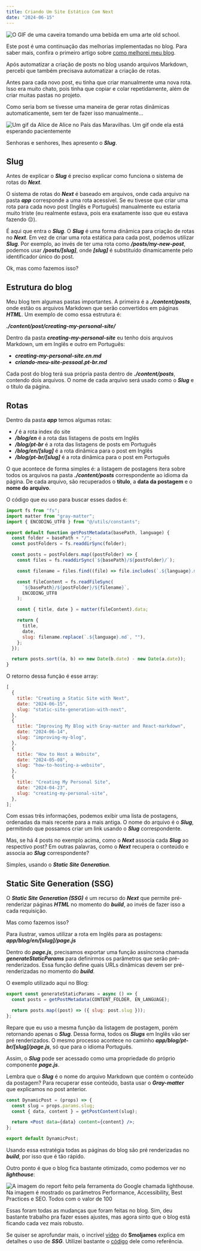 ```yaml
---
title: Criando Um Site Estático Com Next
date: "2024-06-15"
---
```


![O GIF de uma caveira tomando uma bebida em uma arte old school.](/skull.webp)

Este post é uma continuação das melhorias implementadas no blog. Para saber mais, confira o primeiro artigo sobre [como melhorei meu blog](/blog/pt-br/melhorando-meu-blog).

Após automatizar a criação de posts no blog usando arquivos Markdown, percebi que também precisava automatizar a criação de rotas.

Antes para cada novo post, eu tinha que criar manualmente uma nova rota. Isso era muito chato, pois tinha que copiar e colar repetidamente, além de criar muitas pastas no projeto.

Como seria bom se tivesse uma maneira de gerar rotas dinâmicas automaticamente, sem ter de fazer isso manualmente...

![Um gif da Alice de Alice no País das Maravilhas. Um gif onde ela está esperando pacientemente](/alice.gif)

Senhoras e senhores, lhes apresento o **_Slug_**.

## Slug

Antes de explicar o **_Slug_** é preciso explicar como funciona o sistema de rotas do **_Next_**.

O sistema de rotas do **_Next_** é baseado em arquivos, onde cada arquivo na pasta **_app_** corresponde a uma rota acessível. Se eu tivesse que criar uma rota para cada novo post (Inglês e Português) manualmente eu estaria muito triste (eu realmente estava, pois era exatamente isso que eu estava fazendo 😔).

É aqui que entra o **_Slug_**. O **_Slug_** é uma forma dinâmica para criação de rotas no **_Next_**. Em vez de criar uma rota estática para cada post, podemos utilizar **_Slug_**. Por exemplo, ao invés de ter uma rota como **_/posts/my-new-post_**, podemos usar **_/posts/[slug]_**, onde **_[slug]_** é substituído dinamicamente pelo identificador único do post.

Ok, mas como fazemos isso?

## Estrutura do blog

Meu blog tem algumas pastas importantes. A primeira é a **_./content/posts_**, onde estão os arquivos Markdown que serão convertidos em páginas **_HTML_**. Um exemplo de como essa estrutura é:

**_./content/post/creating-my-personal-site/_**

Dentro da pasta **_creating-my-personal-site_** eu tenho dois arquivos Markdown, um em Inglês e outro em Português:

- **_creating-my-personal-site.en.md_**
- **_criando-meu-site-pessoal.pt-br.md_**

Cada post do blog terá sua própria pasta dentro de **_./content/posts_**, contendo dois arquivos. O nome de cada arquivo será usado como o **_Slug_** e o título da página.

## Rotas

Dentro da pasta **_app_** temos algumas rotas:

- **_/_** é a rota index do site
- **_/blog/en_** é a rota das listagens de posts em Inglês
- **_/blog/pt-br_** é a rota das listagens de posts em Português
- **_/blog/en/[slug]_** é a rota dinâmica para o post em Inglês
- **_/blog/pt-br/[slug]_** é a rota dinâmica para o post em Português

O que acontece de forma simples é: a listagem de postagens itera sobre todos os arquivos na pasta **_./content/posts_** correspondente ao idioma da página. De cada arquivo, são recuperados o **título**, a **data da postagem** e o **nome do arquivo**.

O código que eu uso para buscar esses dados é:

```js
import fs from "fs";
import matter from "gray-matter";
import { ENCODING_UTF8 } from "@/utils/constants";

export default function getPostMetadata(basePath, language) {
  const folder = basePath + "/";
  const postFolders = fs.readdirSync(folder);

  const posts = postFolders.map((postFolder) => {
    const files = fs.readdirSync(`${basePath}/${postFolder}/`);

    const filename = files.find((file) => file.includes(`.${language}.md`));

    const fileContent = fs.readFileSync(
      `${basePath}/${postFolder}/${filename}`,
      ENCODING_UTF8
    );

    const { title, date } = matter(fileContent).data;

    return {
      title,
      date,
      slug: filename.replace(`.${language}.md`, ""),
    };
  });

  return posts.sort((a, b) => new Date(b.date) - new Date(a.date));
}
```

O retorno dessa função é esse array:

```js
[
  {
    title: "Creating a Static Site with Next",
    date: "2024-06-15",
    slug: "static-site-generation-with-next",
  },
  {
    title: "Improving My Blog with Gray-matter and React-markdown",
    date: "2024-06-14",
    slug: "improving-my-blog",
  },
  {
    title: "How to Host a Website",
    date: "2024-05-08",
    slug: "how-to-hosting-a-website",
  },
  {
    title: "Creating My Personal Site",
    date: "2024-04-23",
    slug: "creating-my-personal-site",
  },
];
```

Com essas três informações, podemos exibir uma lista de postagens, ordenadas da mais recente para a mais antiga. O nome do arquivo é o **_Slug_**, permitindo que possamos criar um link usando o **_Slug_** correspondente.

Mas, se há 4 posts no exemplo acima, como o **_Next_** associa cada **_Slug_** ao respectivo post? Em outras palavras, como o **_Next_** recupera o conteúdo e associa ao **_Slug_** correspondente?

Simples, usando o **_Static Site Generation_**.

## Static Site Generation (SSG)

O **_Static Site Generation (SSG)_** é um recurso do **_Next_** que permite pré-renderizar páginas **_HTML_** no momento do **_build_**, ao invés de fazer isso a cada requisição.

Mas como fazemos isso?

Para ilustrar, vamos utilizar a rota em Inglês para as postagens: **_app/blog/en/[slug]/page.js_**

Dentro do **_page.js_**, precisamos exportar uma função assíncrona chamada **_generateStaticParams_** para definirmos os parâmetros que serão pré-renderizados. Essa função define quais URLs dinâmicas devem ser pré-renderizadas no momento do **_build_**.

O exemplo utilizado aqui no Blog:

```js
export const generateStaticParams = async () => {
  const posts = getPostMetadata(CONTENT_FOLDER, EN_LANGUAGE);

  return posts.map((post) => ({ slug: post.slug }));
};
```

Repare que eu uso a mesma função da listagem de postagem, porém retornando apenas o **_Slug_**. Dessa forma, todos os **_Slugs_** em Inglês vão ser pré renderizados. O mesmo processo acontece no caminho **_app/blog/pt-br/[slug]/page.js_**, só que para o idioma Português.

Assim, o **_Slug_** pode ser acessado como uma propriedade do próprio componente **_page.js_**.

Lembra que o **_Slug_** é o nome do arquivo Markdown que contém o conteúdo da postagem? Para recuperar esse conteúdo, basta usar o **_Gray-matter_** que explicamos no post anterior.

```jsx
const DynamicPost = (props) => {
  const slug = props.params.slug;
  const { data, content } = getPostContent(slug);

  return <Post data={data} content={content} />;
};

export default DynamicPost;
```

Usando essa estratégia todas as páginas do blog são pré renderizadas no **_build_**, por isso que é tão rápido.

Outro ponto é que o blog fica bastante otimizado, como podemos ver no **_lighthouse_**:

![A imagem do report feito pela ferramenta do Google chamada lighthouse. Na imagem é mostrado os parâmetros Performance, Accessibility, Best Practices e SEO. Todos com o valor de 100](/lighthouse.png)

Essas foram todas as mudanças que foram feitas no blog. Sim, deu bastante trabalho pra fazer esses ajustes, mas agora sinto que o blog está ficando cada vez mais robusto.

Se quiser se aprofundar mais, o incrível [vídeo](https://www.youtube.com/watch?v=QIIc5EYSZpw) do **Smoljames** explica em detalhes o uso de **_SSG_**. Utilizei bastante o [código](https://github.com/jamezmca/static-recipe-blog/tree/main) dele como referência.
